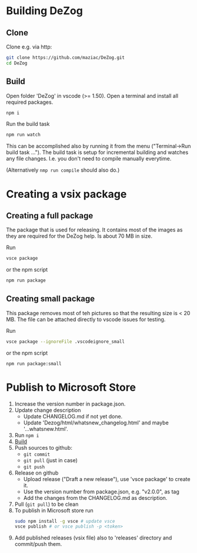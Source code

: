 # Building DeZog

## Clone

Clone e.g. via http:
~~~bash
git clone https://github.com/maziac/DeZog.git
cd DeZog
~~~


## Build

Open folder 'DeZog' in vscode (>= 1.50).
Open a terminal and install all required packages.
~~~bash
npm i
~~~

Run the build task
~~~bash
npm run watch
~~~

This can be accomplished also by running it from the menu ("Terminal->Run build task ...").
The build task is setup for incremental building and watches any file changes.
I.e. you don't need to compile manually everytime.

(Alternatively ```nmp run compile``` should also do.)


# Creating a vsix package

## Creating a full package

The package that is used for releasing. It contains most of the images as they are required for the DeZog help.
Is about 70 MB in size.

Run
~~~bash
vsce package
~~~

or the npm script

~~~bash
npm run package
~~~


## Creating small package

This package removes most of teh pictures so that the resulting size is < 20 MB.
The file can be attached directly to vscode issues for testing.

Run
~~~bash
vsce package --ignoreFile .vscodeignore_small
~~~

or the npm script

~~~bash
npm run package:small
~~~



# Publish to Microsoft Store

1. Increase the version number in package.json.
2. Update change description
	- Update CHANGELOG.md if not yet done.
	- Update 'Dezog/html/whatsnew_changelog.html' and maybe '...whatsnew.html'.
3. Run ```npm i```
4. [Build](#build)
5. Push sources to github:
	- ```git commit```
	- ```git pull``` (just in case)
	- ```git push```
6. Release on github
	- Upload release ("Draft a new release"), use 'vsce package' to create it.
	- Use the version number from package.json, e.g. "v2.0.0", as tag
	- Add the changes from the CHANGELOG.md as description.
7. Pull (```git pull```) to be clean
8. To publish in Microsoft store run
	~~~bash
	sudo npm install -g vsce # update vsce
	vsce publish # or vsce publish -p <token>
	~~~
9. Add published releases (vsix file) also to 'releases' directory and commit/push them.



